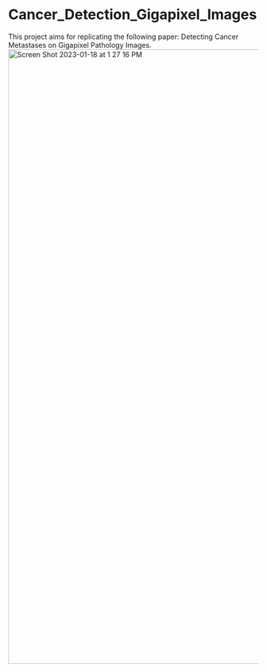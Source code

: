 # Cancer_Detection_Gigapixel_Images

This project aims for replicating the following paper: Detecting Cancer Metastases on Gigapixel Pathology Images.
<img width="1238" alt="Screen Shot 2023-01-18 at 1 27 16 PM" src="https://user-images.githubusercontent.com/44555457/213264045-25b86285-6492-4cc8-b2fa-35bc60277695.png">

